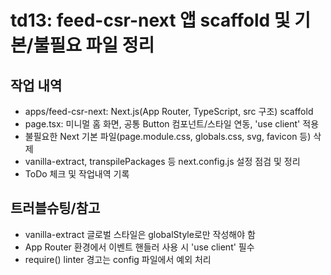 # td13: feed-csr-next 앱 scaffold 및 기본/불필요 파일 정리

## 작업 내역

- apps/feed-csr-next: Next.js(App Router, TypeScript, src 구조) scaffold
- page.tsx: 미니멀 홈 화면, 공통 Button 컴포넌트/스타일 연동, 'use client' 적용
- 불필요한 Next 기본 파일(page.module.css, globals.css, svg, favicon 등) 삭제
- vanilla-extract, transpilePackages 등 next.config.js 설정 점검 및 정리
- ToDo 체크 및 작업내역 기록

## 트러블슈팅/참고

- vanilla-extract 글로벌 스타일은 globalStyle로만 작성해야 함
- App Router 환경에서 이벤트 핸들러 사용 시 'use client' 필수
- require() linter 경고는 config 파일에서 예외 처리
